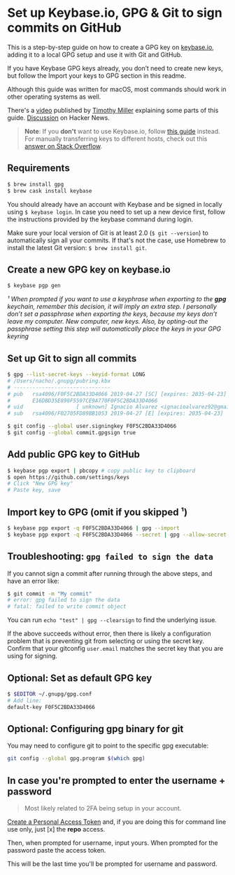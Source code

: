 # Set up Keybase.io, GPG & Git to sign commits on GitHub
This is a step-by-step guide on how to create a GPG key on [keybase.io](https://keybase.io), adding it to a local GPG setup and use it with Git and GitHub.

If you have Keybase GPG keys already, you don’t need to create new keys, but follow the Import your keys to GPG section in this readme.

Although this guide was written for macOS, most commands should work in other operating systems as well.

There's a [video](https://www.youtube.com/watch?v=4V-7KnhcrbY) published by [Timothy Miller](https://github.com/tjacobdesign) explaining some parts of this guide. [Discussion](https://news.ycombinator.com/item?id=12289481) on Hacker News. 

> **Note**: If you **don't** want to use Keybase.io, follow [this guide][1] instead.
> For manually transferring keys to different hosts, check out this [answer on Stack Overflow][2].

[1]: https://help.github.com/articles/generating-a-new-gpg-key/
[2]: https://stackoverflow.com/a/3176373/571227

## Requirements
```sh
$ brew install gpg
$ brew cask install keybase
```

You should already have an account with Keybase and be signed in locally using `$ keybase login`. In case you need to set up a new device first, follow the instructions provided by the keybase command during login.

Make sure your local version of Git is at least 2.0 (`$ git --version`) to automatically sign all your commits. If that's not the case, use Homebrew to install the latest Git version: `$ brew install git`.

## Create a new GPG key on keybase.io
```sh
$ keybase pgp gen
```
*¹ When prompted if you want to use a keyphrase when exporting to the **gpg** keychain, remember this decision, it will imply an extra step. I personally don’t set a passphrase when exporting the keys, because my keys don’t leave my computer. New computer, new keys. Also, by opting-out the passphrase setting this step will automatically place the keys in your GPG keyring*

## Set up Git to sign all commits
```sh
$ gpg --list-secret-keys --keyid-format LONG
# /Users/nacho/.gnupg/pubring.kbx
# -------------------------------
# pub   rsa4096/F0F5C2BDA33D4066 2019-04-27 [SC] [expires: 2035-04-23]
#       E16DBD35E898F5597CE9A770F0F5C2BDA33D4066
# uid                 [ unknown] Ignacio Alvarez <ignacioalvarez92@gmail.com>
# sub   rsa4096/F02705FD89BB1053 2019-04-27 [E] [expires: 2035-04-23]

$ git config --global user.signingkey F0F5C2BDA33D4066
$ git config --global commit.gpgsign true
```

## Add public GPG key to GitHub
```sh
$ keybase pgp export | pbcopy # copy public key to clipboard
$ open https://github.com/settings/keys
# Click "New GPG key"
# Paste key, save
```

## Import key to GPG (omit if you skipped ¹)
```sh
$ keybase pgp export -q F0F5C2BDA33D4066 | gpg --import
$ keybase pgp export -q F0F5C2BDA33D4066 --secret | gpg --allow-secret-key-import --import
```

## Troubleshooting: `gpg failed to sign the data`
If you cannot sign a commit after running through the above steps, and have an error like:

```sh
$ git commit -m "My commit"
# error: gpg failed to sign the data
# fatal: failed to write commit object
```

You can run `echo "test" | gpg --clearsign` to find the underlying issue.

If the above succeeds without error, then there is likely a configuration problem that is preventing git from selecting or using the secret key.  Confirm that your gitconfig `user.email` matches the secret key that you are using for signing.

## Optional: Set as default GPG key
```sh
$ $EDITOR ~/.gnupg/gpg.conf
# Add line:
default-key F0F5C2BDA33D4066
```

## Optional: Configuring gpg binary for git
You may need to configure git to point to the specific gpg executable:
```sh
git config --global gpg.program $(which gpg)
```

## In case you're prompted to enter the username + password

> Most likely related to 2FA being setup in your account.

[Create a Personal Access Token](https://help.github.com/en/articles/creating-a-personal-access-token-for-the-command-line) and, if you are doing this for command line use only, just [x] the **repo** access.

Then, when prompted for username, input yours. When prompted for the password paste the access token.

This will be the last time you'll be prompted for username and password.

